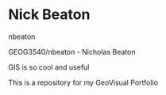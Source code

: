# Nick Beaton
nbeaton

GEOG3540/nbeaton - Nicholas Beaton

GIS is so cool and useful

This is a repository for my GeoVisual Portfolio 
